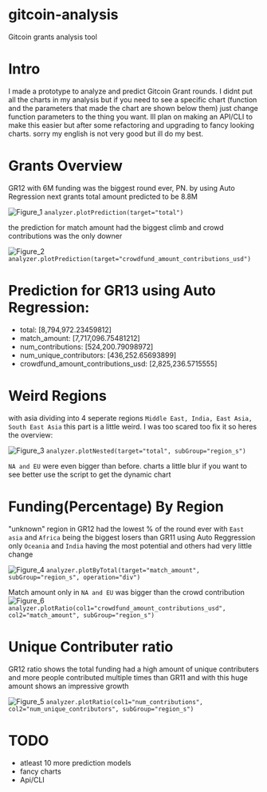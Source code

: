 # gitcoin-analysis
Gitcoin grants analysis tool

# Intro
I made a prototype to analyze and predict Gitcoin Grant rounds. I didnt put all the charts in my analysis but if you need to see a specific chart (function and the parameters that made the chart are shown below them) just change function parameters to the thing you want. Ill plan on making an API/CLI to make this easier but after some refactoring and upgrading to fancy looking charts.
sorry my english is not very good but ill do my best.

# Grants Overview
GR12 with 6M funding was the biggest round ever, PN.
by using Auto Regression next grants total amount predicted to be 8.8M

![Figure_1](https://user-images.githubusercontent.com/96579475/147843793-8b68b4e8-4d16-4a18-bca5-71fa839ee8e1.png)
`analyzer.plotPrediction(target="total")`

the prediction for match amount had the biggest climb and crowd contributions was the only downer

![Figure_2](https://user-images.githubusercontent.com/96579475/147843920-dbd0e9f7-84d5-4b96-818b-2eee36b9c735.png)
`analyzer.plotPrediction(target="crowdfund_amount_contributions_usd")`

# Prediction for GR13 using Auto Regression:
- total: [8,794,972.23459812]
- match_amount: [7,717,096.75481212]
- num_contributions: [524,200.79098972]
- num_unique_contributors: [436,252.65693899]
- crowdfund_amount_contributions_usd: [2,825,236.5715555]



# Weird Regions
with asia dividing into 4 seperate regions `Middle East, India, East Asia, South East Asia` this part is a little weird. I was too scared too fix it so heres the overview:

![Figure_3](https://user-images.githubusercontent.com/96579475/147844020-31c7f06e-b6ac-47ca-9594-c873081289b3.png)
`analyzer.plotNested(target="total", subGroup="region_s")`

`NA and EU` were even bigger than before. charts a little blur if you want to see better use the script to get the dynamic chart

# Funding(Percentage) By Region
"unknown" region in GR12 had the lowest % of the round ever with `East asia` and `Africa` being the biggest losers than GR11
using Auto Reggression only `Oceania` and `India` having the most potential and others had very little change

![Figure_4](https://user-images.githubusercontent.com/96579475/147844241-fd9f6e36-6606-4f3f-88f5-32ba01647db2.png)
`analyzer.plotByTotal(target="match_amount", subGroup="region_s", operation="div")`



Match amount only in `NA and EU` was bigger than the crowd contribution
![Figure_6](https://user-images.githubusercontent.com/96579475/147844421-79aaa1d5-012d-4499-a0b6-4c74972d00c6.png)
`analyzer.plotRatio(col1="crowdfund_amount_contributions_usd", col2="match_amount", subGroup="region_s")`

# Unique Contributer ratio
GR12 ratio shows the total funding had a high amount of unique contributers and more people contributed multiple times than GR11 and with this huge amount shows an impressive growth

![Figure_5](https://user-images.githubusercontent.com/96579475/147844352-b93c6ba6-d93a-44d5-a71e-b41fdd91b5b8.png)
`analyzer.plotRatio(col1="num_contributions", col2="num_unique_contributors", subGroup="region_s")`



# TODO
- atleast 10 more prediction models 
- fancy charts
- Api/CLI
